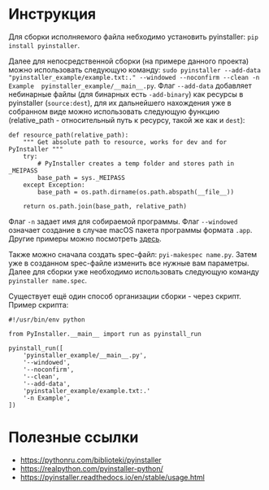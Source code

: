 # Инструкция
Для сборки исполняемого файла небходимо установить pyinstaller:
`pip install pyinstaller`.

Далее для непосредственной сборки (на примере данного проекта) можно использовать следующую команду:
`sudo pyinstaller --add-data "pyinstaller_example/example.txt:." --windowed --noconfirm --clean -n Example  pyinstaller_example/__main__.py`.
Флаг `--add-data` добавляет небинарные файлы (для бинарных есть `-add-binary`) как ресурсы в pyinstaller (`source:dest`), для их дальнейшего нахождения уже в собранном
виде можно использовать следующую функцию (relative_path - относительный путь к ресурсу, такой же как и `dest`):
```
def resource_path(relative_path):
    """ Get absolute path to resource, works for dev and for PyInstaller """
    try:
        # PyInstaller creates a temp folder and stores path in _MEIPASS
        base_path = sys._MEIPASS
    except Exception:
        base_path = os.path.dirname(os.path.abspath(__file__))

    return os.path.join(base_path, relative_path)
```
Флаг `-n` задает имя для собираемой программы. Флаг `--windowed` означает создание в случае
macOS пакета программы формата `.app`. Другие примеры можно посмотреть
[здесь](https://pyinstaller.readthedocs.io/en/stable/usage.html#shortening-the-command).

Также можно сначала создать spec-файл: `pyi-makespec name.py`. Затем уже в созданном
spec-файле изменить все нужные вам параметры. Далее для сборки уже необходимо использовать
следующую команду `pyinstaller name.spec`.

Существует ещё один способ организации сборки - через скрипт. Пример скрипта:
```
#!/usr/bin/env python

from PyInstaller.__main__ import run as pyinstall_run

pyinstall_run([
    'pyinstaller_example/__main__.py',
    '--windowed',
    '--noconfirm',
    '--clean',
    '--add-data',
    'pyinstaller_example/example.txt:.'
    '-n Example',
])

```

# Полезные ссылки
- https://pythonru.com/biblioteki/pyinstaller
- https://realpython.com/pyinstaller-python/
- https://pyinstaller.readthedocs.io/en/stable/usage.html 